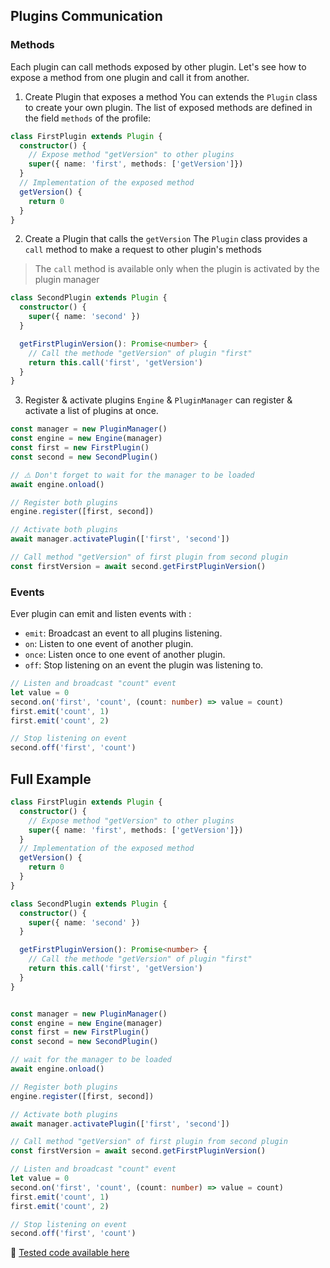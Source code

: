 ## Plugins Communication

### Methods

Each plugin can call methods exposed by other plugin. Let's see how to expose a method from one plugin and call it from another.

1. Create Plugin that exposes a method
You can extends the `Plugin` class to create your own plugin. The list of exposed methods are defined in the field `methods` of the profile: 
```typescript
class FirstPlugin extends Plugin {
  constructor() {
    // Expose method "getVersion" to other plugins
    super({ name: 'first', methods: ['getVersion']})
  }
  // Implementation of the exposed method
  getVersion() {
    return 0
  }
}
```

2. Create a Plugin that calls the `getVersion`
The `Plugin` class provides a `call` method to make a request to other plugin's methods

> The `call` method is available only when the plugin is activated by the plugin manager

```typescript
class SecondPlugin extends Plugin {
  constructor() {
    super({ name: 'second' })
  }

  getFirstPluginVersion(): Promise<number> {
    // Call the methode "getVersion" of plugin "first"
    return this.call('first', 'getVersion')
  }
}
```

3. Register & activate plugins
`Engine` & `PluginManager` can register & activate a list of plugins at once.
```typescript
const manager = new PluginManager()
const engine = new Engine(manager)
const first = new FirstPlugin()
const second = new SecondPlugin()

// ⚠️ Don't forget to wait for the manager to be loaded
await engine.onload()

// Register both plugins 
engine.register([first, second])

// Activate both plugins
await manager.activatePlugin(['first', 'second'])

// Call method "getVersion" of first plugin from second plugin 
const firstVersion = await second.getFirstPluginVersion()
```

### Events

Ever plugin can emit and listen events with : 
- `emit`: Broadcast an event to all plugins listening.
- `on`: Listen to one event of another plugin.
- `once`: Listen once to one event of another plugin.
- `off`: Stop listening on an event the plugin was listening to.

```typescript
// Listen and broadcast "count" event
let value = 0
second.on('first', 'count', (count: number) => value = count)
first.emit('count', 1)
first.emit('count', 2)

// Stop listening on event
second.off('first', 'count')
```


## Full Example

```typescript
class FirstPlugin extends Plugin {
  constructor() {
    // Expose method "getVersion" to other plugins
    super({ name: 'first', methods: ['getVersion']})
  }
  // Implementation of the exposed method
  getVersion() {
    return 0
  }
}

class SecondPlugin extends Plugin {
  constructor() {
    super({ name: 'second' })
  }

  getFirstPluginVersion(): Promise<number> {
    // Call the methode "getVersion" of plugin "first"
    return this.call('first', 'getVersion')
  }
}


const manager = new PluginManager()
const engine = new Engine(manager)
const first = new FirstPlugin()
const second = new SecondPlugin()

// wait for the manager to be loaded
await engine.onload()

// Register both plugins 
engine.register([first, second])

// Activate both plugins
await manager.activatePlugin(['first', 'second'])

// Call method "getVersion" of first plugin from second plugin 
const firstVersion = await second.getFirstPluginVersion()

// Listen and broadcast "count" event
let value = 0
second.on('first', 'count', (count: number) => value = count)
first.emit('count', 1)
first.emit('count', 2)

// Stop listening on event
second.off('first', 'count')
```

🧪 [Tested code available here](../../examples/engine/tests/2-plugin-communication.ts)